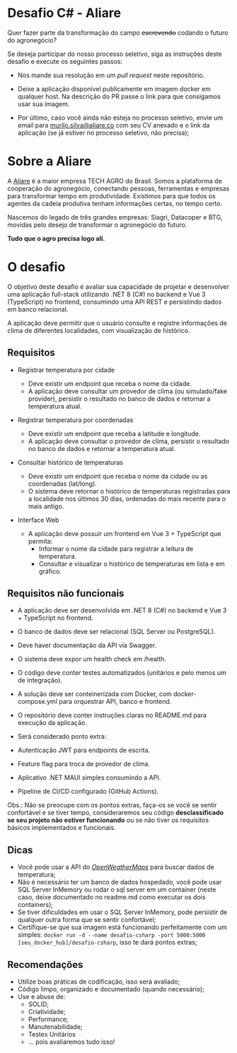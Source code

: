 # Desafio C# - Aliare

Quer fazer parte da transformação do campo ~~escrevendo~~ codando o futuro do agronegócio?

Se deseja participar do nosso processo seletivo, siga as instruções deste desafio e execute os seguintes passos: 

* Nos mande sua resolução em um *pull request* neste repositório.

* Deixe a aplicação disponível publicamente em imagem docker em qualquer host. Na descrição do PR passe o link para que consigamos usar sua imagem.

* Por último, caso você ainda não esteja no processo seletivo, envie um email para [murilo.silva@aliare.co](mailto:murilo.silva@aliare.co) com seu CV anexado e o link da aplicação (se já estiver no processo seletivo, não precisa);

  

# Sobre a Aliare

A [Aliare](https://www.aliare.co/) é a maior empresa TECH AGRO do Brasil. Somos a plataforma de cooperação do agronegócio, conectando pessoas, ferramentas e empresas para transformar tempo em produtividade. Existimos para que todos os agentes da cadeia produtiva tenham informações certas, no tempo certo.

Nascemos do legado de três grandes empresas: Siagri, Datacoper e BTG, movidas pelo desejo de transformar o agronegócio do futuro.

**Tudo que o agro precisa logo ali.**


# O desafio

O objetivo deste desafio é avaliar sua capacidade de projetar e desenvolver uma aplicação full-stack utilizando .NET 8 (C#) no backend e Vue 3 (TypeScript) no frontend, consumindo uma API REST e persistindo dados em banco relacional.

A aplicação deve permitir que o usuário consulte e registre informações de clima de diferentes localidades, com visualização de histórico.


## Requisitos
- Registrar temperatura por cidade

  - Deve existir um endpoint que receba o nome da cidade.
  - A aplicação deve consultar um provedor de clima (ou simulado/fake provider), persistir o resultado no banco de dados e retornar a temperatura atual.

- Registrar temperatura por coordenadas

  - Deve existir um endpoint que receba a latitude e longitude.
  - A aplicação deve consultar o provedor de clima, persistir o resultado no banco de dados e retornar a temperatura atual.

- Consultar histórico de temperaturas

  - Deve existir um endpoint que receba o nome da cidade ou as coordenadas (lat/long).
  - O sistema deve retornar o histórico de temperaturas registradas para a localidade nos últimos 30 dias, ordenadas do mais recente para o mais antigo.

- Interface Web

  - A aplicação deve possuir um frontend em Vue 3 + TypeScript que permita:
    - Informar o nome da cidade para registrar a leitura de temperatura.
    - Consultar e visualizar o histórico de temperaturas em lista e em gráfico.
## Requisitos não funcionais

- A aplicação deve ser desenvolvida em .NET 8 (C#) no backend e Vue 3 + TypeScript no frontend.
- O banco de dados deve ser relacional (SQL Server ou PostgreSQL).
- Deve haver documentação da API via Swagger.
- O sistema deve expor um health check em /health.
- O código deve conter testes automatizados (unitários e pelo menos um de integração).
- A solução deve ser conteinerizada com Docker, com docker-compose.yml para orquestrar API, banco e frontend.
- O repositório deve conter instruções claras no README.md para execução da aplicação.

- Será considerado ponto extra:
 - Autenticação JWT para endpoints de escrita.
 - Feature flag para troca de provedor de clima.
 - Aplicativo .NET MAUI simples consumindo a API.
 - Pipeline de CI/CD configurado (GitHub Actions).
  
Obs.: Não se preocupe com os pontos extras, faça-os se você se sentir confortável e se tiver tempo, consideraremos seu código **desclassificado se seu projeto não estiver funcionando** ou se não tiver os requisitos básicos implementados e funcionais.

## Dicas

- Você pode usar a API do *[OpenWeatherMaps](https://openweathermap.org)* para buscar dados de temperatura;
- Não é necessário ter um banco de dados hospedado, você pode usar SQL Server InMemory ou rodar o sql server em um container (neste caso, deixe documentado no readme.md como executar os dois containers);
- Se tiver dificuldades em usar o SQL Server InMemory, pode persistir de qualquer outra forma que se sentir confortável;
- Certifique-se que sua imagem está funcionando perfeitamente com um simples: `docker run -d --name desafio-csharp -port 5000:5000 [seu_docker_hub]/desafio-csharp`, isso te dará pontos extras;

## Recomendações

* Utilize boas práticas de codificação, isso será avaliado;
* Código limpo, organizado e documentado (quando necessário);
* Use e abuse de:
  * SOLID;
  * Criatividade;
  * Performance;
  * Manutenabilidade;
  * Testes Unitários
  * ... pois avaliaremos tudo isso!
